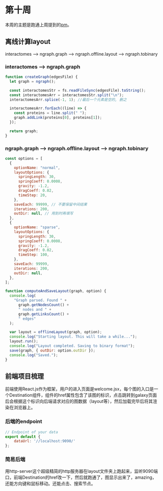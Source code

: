 # 第十周

本周的主题是跑通上周提到的[pm](https://github.com/anvaka/pm)。

## 离线计算layout

interactomes --> ngraph.graph --> ngraph.offline.layout --> ngraph.tobinary

### interactomes --> ngraph.graph

```javascript
function createGraph(edgesFile) {
  let graph = ngraph();

  const interactomesStr = fs.readFileSync(edgesFile).toString();
  const interactomesArr = interactomesStr.split("\n");
  interactomesArr.splice(-1, 1); //最后一个元素是空的, 删之

  interactomesArr.forEach((line) => {
    const proteins = line.split(" ");
    graph.addLink(proteins[0], proteins[1]);
  });

  return graph;
}
```

### ngraph.graph --> ngraph.offline.layout --> ngraph.tobinary

```javascript
const options = [
  {
    optionName: "normal",
    layoutOptions: {
      springLength: 30,
      springCoeff: 0.0008,
      gravity: -1.2,
      dragCoeff: 0.02,
      timeStep: 20,
    },
    saveEach: 99999, // 不要保留中间结果
    iterations: 200,
    outDir: null, // 用到时再填写
  },
  {
    optionName: "sparse",
    layoutOptions: {
      springLength: 30,
      springCoeff: 0.0008,
      gravity: -1.2,
      dragCoeff: 0.02,
      timeStep: 100,
    },
    saveEach: 99999,
    iterations: 200,
    outDir: null,
  },
];

function computeAndSaveLayout(graph, option) {
  console.log(
    "Graph parsed. Found " +
      graph.getNodesCount() +
      " nodes and " +
      graph.getLinksCount() +
      " edges"
  );

  var layout = offlineLayout(graph, option);
  console.log("Starting layout. This will take a while...");
  layout.run();
  console.log("Layout completed. Saving to binary format");
  save(graph, { outDir: option.outDir });
  console.log("Saved.");
}
```

## 前端项目梳理

前端使用React.js作为框架，用户的进入页面是welcome.jsx，每个图的入口是一个Destination组件，组件的href属性包含了该图的标识，点击跳转到galaxy页面后会根据这个标识向后端请求对应的图数据（layout等），然后加载完毕后将其渲染在浏览器上。

### 后端的endpoint

```js
// Endpoint of your data
export default {
    dataUrl: '//localhost:9090/'
};
```

### 简易后端

用http-server这个超级精简的http服务器在layout文件夹上跑起来，监听9090端口，前端Destination的href改一下，然后就跑通了，图显示出来了，amazing，还能方向键和鼠标移动。还能点击、搜索节点。